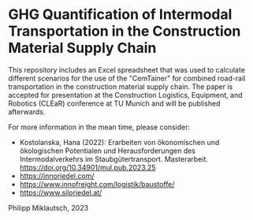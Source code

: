 # GHG Quantification of Intermodal Transportation in the Construction Material Supply Chain

This repository includes an Excel spreadsheet that was used to calculate different scenarios for the use of the "CemTainer" for combined road-rail transportation in the construction material supply chain. The paper is accepted for presentation at the Construction Logistics, Equipment, and Robotics (CLEaR) conference at TU Munich and will be published afterwards.

For more information in the mean time, please consider: 
* Kostolanska, Hana (2022): Erarbeiten von ökonomischen und ökologischen Potentialen und Herausforderungen des Intermodalverkehrs im Staubgütertransport. Masterarbeit. https://doi.org/10.34901/mul.pub.2023.25
* https://innoriedel.com/
* https://www.innofreight.com/logistik/baustoffe/
* https://www.siloriedel.at/

Philipp Miklautsch, 2023
